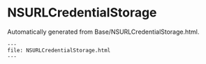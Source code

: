 
# NSURLCredentialStorage

Automatically generated from Base/NSURLCredentialStorage.html.

``` {raw} html
---
file: NSURLCredentialStorage.html
---
```
